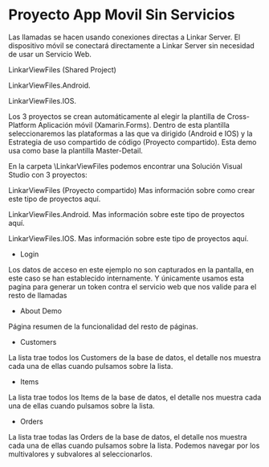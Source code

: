 # Proyecto App Movil Sin Servicios

Las llamadas se hacen usando conexiones directas a Linkar Server. El dispositivo móvil se conectará directamente a Linkar Server sin necesidad de usar un Servicio Web.

LinkarViewFiles (Shared Project)

LinkarViewFiles.Android.

LinkarViewFiles.IOS.

Los 3 proyectos se crean automáticamente al elegir la plantilla de Cross-Platform Aplicación móvil (Xamarin.Forms). Dentro de esta plantilla seleccionaremos las plataformas a las que va dirigido (Android e IOS) y la Estrategia de uso compartido de código (Proyecto compartido). Esta demo usa como base la plantilla Master-Detail.

En la carpeta \LinkarViewFiles podemos encontrar una Solución Visual Studio con 3 proyectos:

LinkarViewFiles (Proyecto compartido)
Mas información sobre como crear este tipo de proyectos aquí.

LinkarViewFiles.Android.
Mas información sobre este tipo de proyectos aquí.

LinkarViewFiles.IOS.
Mas información sobre este tipo de proyectos aquí. 

- Login

Los datos de acceso en este ejemplo no son capturados en la pantalla, en este caso se han establecido internamente. Y únicamente usamos esta pagina para generar un token contra el servicio web que nos valide para el resto de llamadas

- About Demo

Página resumen de la funcionalidad del resto de páginas.

- Customers

La lista trae todos los Customers de la base de datos, el detalle nos muestra cada una de ellas cuando pulsamos sobre la lista.

- Items

La lista trae todos los Items de la base de datos, el detalle nos muestra cada una de ellas cuando pulsamos sobre la lista.

- Orders

La lista trae todas las Orders de la base de datos, el detalle nos muestra cada una de ellas cuando pulsamos sobre la lista. Podemos navegar por los multivalores y subvalores al seleccionarlos.
